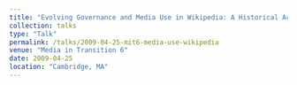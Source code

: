 ```yaml
---
title: "Evolving Governance and Media Use in Wikipedia: A Historical Account"
collection: talks
type: "Talk"
permalink: /talks/2009-04-25-mit6-media-use-wikipedia
venue: "Media in Transition 6"
date: 2009-04-25
location: "Cambridge, MA"
---
```

